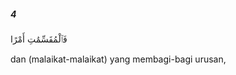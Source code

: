 ##### 4

<span class="ayah">فَٱلْمُقَسِّمَٰتِ أَمْرًا</span>

<span class="ayah_translation">dan (malaikat-malaikat) yang membagi-bagi urusan,</span>
